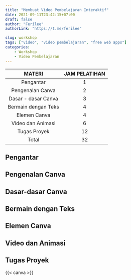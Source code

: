 ```yaml
---
title: "Membuat Video Pembelajaran Interaktif"
date: 2021-09-11T23:42:15+07:00
draft: false
author: "Ferilee"
authorLink: "https://t.me/ferilee"

slug: workshop
tags: ["video", "video pembelajaran", "free web apps"]
categories:
    - Workshop
    - Video Pembelajaran
---
```

| MATERI | JAM PELATIHAN |
| :------: | :-----------: |
| Pengantar | 1 |
| Pengenalan Canva | 2 |
| Dasar - dasar Canva | 3 |
| Bermain dengan Teks | 4 |
| Elemen Canva | 4 |
| Video dan Animasi | 6 |
| Tugas Proyek | 12 |
| Total | 32 |

## Pengantar
## Pengenalan Canva
## Dasar-dasar Canva
## Bermain dengan Teks
## Elemen Canva
## Video dan Animasi
## Tugas Proyek

{{< canva >}}
